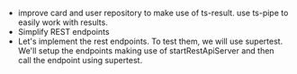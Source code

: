 * improve card and user repository to make use of ts-result. use ts-pipe to easily work with results.
* Simplify REST endpoints 
* Let's implement the rest endpoints. To test them, we will use supertest. We'll setup the endpoints making use of startRestApiServer and then call the endpoint using supertest. 